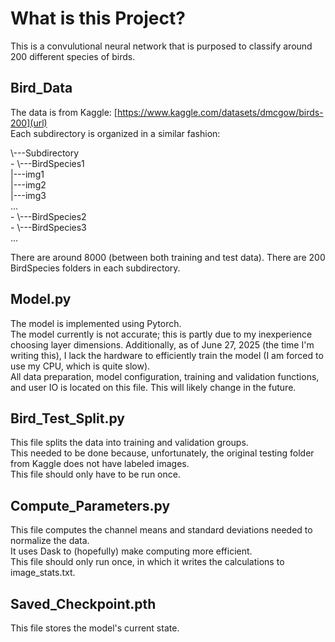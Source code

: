 # What is this Project?

This is a convulutional neural network that is purposed to classify around 200 different species of birds.

## Bird_Data

The data is from Kaggle: [https://www.kaggle.com/datasets/dmcgow/birds-200](url)  
Each subdirectory is organized in a similar fashion:

\\---Subdirectory  
    - \\---BirdSpecies1  
        |---img1  
        |---img2  
        |---img3  
        ...  
    - \\---BirdSpecies2  
    - \\---BirdSpecies3  
    ...  

There are around 8000 (between both training and test data). There are 200 BirdSpecies folders in each subdirectory.

## Model.py

The model is implemented using Pytorch.  
The model currently is not accurate; this is partly due to my inexperience choosing layer dimensions. Additionally, as of June 27, 2025 (the time I'm writing this), I lack the hardware to efficiently train the model (I am forced to use my CPU, which is quite slow).  
All data preparation, model configuration, training and validation functions, and user IO is located on this file. This will likely change in the future.

## Bird_Test_Split.py

This file splits the data into training and validation groups.  
This needed to be done because, unfortunately, the original testing folder from Kaggle does not have labeled images.  
This file should only have to be run once.

## Compute_Parameters.py

This file computes the channel means and standard deviations needed to normalize the data.  
It uses Dask to (hopefully) make computing more efficient.  
This file should only run once, in which it writes the calculations to image_stats.txt.

## Saved_Checkpoint.pth

This file stores the model's current state.


